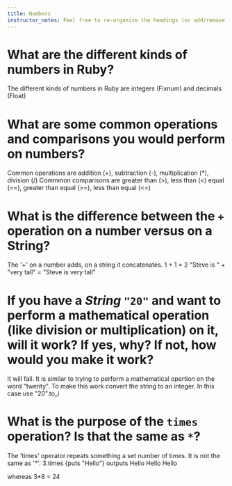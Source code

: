 ```yaml
---
title: Numbers
instructor_notes: Feel free to re-organize the headings (or add/remove headings) below. We included the headings for your benefit, but it's 100% fine if you want to write your responses in some different structure.
---
```


# What are the different kinds of numbers in Ruby?

The different kinds of numbers in Ruby are integers (Fixnum) and decimals (Float)

# What are some common operations and comparisons you would perform on numbers?

Common operations are addition (+), subtraction (-), multiplication (*), division (/)
Commmon comparisons are greater than (>), less than (<) equal (==), greater than equal (>=), less than equal (<=)

# What is the difference between the `+` operation on a number versus on a String?

The '+' on a number adds, on  a string it concatenates.
1 + 1 = 2
"Steve is " + "very tall" = "Steve is very tall"

# If you have a _String_ `"20"` and want to perform a mathematical operation (like division or multiplication) on it, will it work? If yes, why? If not, how would you make it work?

It will fail. It is similar to trying to perform a mathematical opertion on the word "twenty".  To make this work convert the string to an integer. In this case use "20".to_i 

# What is the purpose of the `times` operation? Is that the same as `*`?

The 'times' operator repeats something a set number of times.  It is not the same as '*'.
3.times {puts "Hello"}  outputs 
Hello
Hello
Hello

whereas 3*8 = 24

